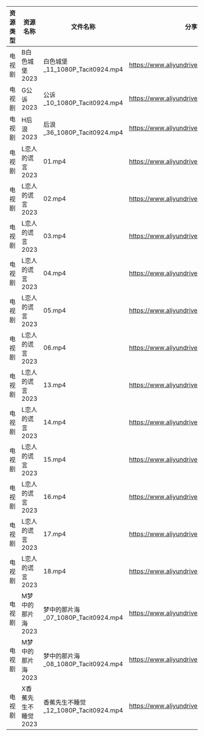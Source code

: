 | 资源类型 | 资源名称         | 文件名称                           | 分享链接                                      | 更新时间       |
| ---- | ------------ | ------------------------------ | ----------------------------------------- | ---------- |
| 电视剧  | B白色城堡2023    | 白色城堡_11_1080P_Tacit0924.mp4    | https://www.aliyundrive.com/s/RaWxk24QWV6 | 2023-06-04 |
| 电视剧  | G公诉2023      | 公诉_10_1080P_Tacit0924.mp4      | https://www.aliyundrive.com/s/SKq7GkiMEWX | 2023-06-04 |
| 电视剧  | H后浪2023      | 后浪_36_1080P_Tacit0924.mp4      | https://www.aliyundrive.com/s/Ez3GKYEjsy9 | 2023-06-04 |
| 电视剧  | L恋人的谎言2023   | 01.mp4                         | https://www.aliyundrive.com/s/37r8fwJ2qq4 | 2023-06-04 |
| 电视剧  | L恋人的谎言2023   | 02.mp4                         | https://www.aliyundrive.com/s/37r8fwJ2qq4 | 2023-06-04 |
| 电视剧  | L恋人的谎言2023   | 03.mp4                         | https://www.aliyundrive.com/s/37r8fwJ2qq4 | 2023-06-04 |
| 电视剧  | L恋人的谎言2023   | 04.mp4                         | https://www.aliyundrive.com/s/37r8fwJ2qq4 | 2023-06-04 |
| 电视剧  | L恋人的谎言2023   | 05.mp4                         | https://www.aliyundrive.com/s/37r8fwJ2qq4 | 2023-06-04 |
| 电视剧  | L恋人的谎言2023   | 06.mp4                         | https://www.aliyundrive.com/s/37r8fwJ2qq4 | 2023-06-04 |
| 电视剧  | L恋人的谎言2023   | 13.mp4                         | https://www.aliyundrive.com/s/37r8fwJ2qq4 | 2023-06-04 |
| 电视剧  | L恋人的谎言2023   | 14.mp4                         | https://www.aliyundrive.com/s/37r8fwJ2qq4 | 2023-06-04 |
| 电视剧  | L恋人的谎言2023   | 15.mp4                         | https://www.aliyundrive.com/s/37r8fwJ2qq4 | 2023-06-04 |
| 电视剧  | L恋人的谎言2023   | 16.mp4                         | https://www.aliyundrive.com/s/37r8fwJ2qq4 | 2023-06-04 |
| 电视剧  | L恋人的谎言2023   | 17.mp4                         | https://www.aliyundrive.com/s/37r8fwJ2qq4 | 2023-06-04 |
| 电视剧  | L恋人的谎言2023   | 18.mp4                         | https://www.aliyundrive.com/s/37r8fwJ2qq4 | 2023-06-04 |
| 电视剧  | M梦中的那片海2023  | 梦中的那片海_07_1080P_Tacit0924.mp4  | https://www.aliyundrive.com/s/FuXhJiJpMjf | 2023-06-04 |
| 电视剧  | M梦中的那片海2023  | 梦中的那片海_08_1080P_Tacit0924.mp4  | https://www.aliyundrive.com/s/FuXhJiJpMjf | 2023-06-04 |
| 电视剧  | X香蕉先生不睡觉2023 | 香蕉先生不睡觉_12_1080P_Tacit0924.mp4 | https://www.aliyundrive.com/s/sDMpNaeEsz3 | 2023-06-04 |
